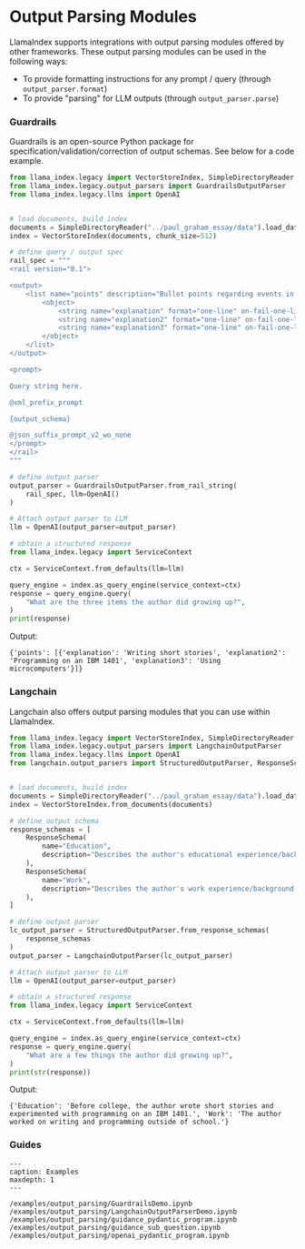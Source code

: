 # Output Parsing Modules

LlamaIndex supports integrations with output parsing modules offered
by other frameworks. These output parsing modules can be used in the following ways:

- To provide formatting instructions for any prompt / query (through `output_parser.format`)
- To provide "parsing" for LLM outputs (through `output_parser.parse`)

### Guardrails

Guardrails is an open-source Python package for specification/validation/correction of output schemas. See below for a code example.

```python
from llama_index.legacy import VectorStoreIndex, SimpleDirectoryReader
from llama_index.legacy.output_parsers import GuardrailsOutputParser
from llama_index.legacy.llms import OpenAI


# load documents, build index
documents = SimpleDirectoryReader("../paul_graham_essay/data").load_data()
index = VectorStoreIndex(documents, chunk_size=512)

# define query / output spec
rail_spec = """
<rail version="0.1">

<output>
    <list name="points" description="Bullet points regarding events in the author's life.">
        <object>
            <string name="explanation" format="one-line" on-fail-one-line="noop" />
            <string name="explanation2" format="one-line" on-fail-one-line="noop" />
            <string name="explanation3" format="one-line" on-fail-one-line="noop" />
        </object>
    </list>
</output>

<prompt>

Query string here.

@xml_prefix_prompt

{output_schema}

@json_suffix_prompt_v2_wo_none
</prompt>
</rail>
"""

# define output parser
output_parser = GuardrailsOutputParser.from_rail_string(
    rail_spec, llm=OpenAI()
)

# Attach output parser to LLM
llm = OpenAI(output_parser=output_parser)

# obtain a structured response
from llama_index.legacy import ServiceContext

ctx = ServiceContext.from_defaults(llm=llm)

query_engine = index.as_query_engine(service_context=ctx)
response = query_engine.query(
    "What are the three items the author did growing up?",
)
print(response)
```

Output:

```
{'points': [{'explanation': 'Writing short stories', 'explanation2': 'Programming on an IBM 1401', 'explanation3': 'Using microcomputers'}]}
```

### Langchain

Langchain also offers output parsing modules that you can use within LlamaIndex.

```python
from llama_index.legacy import VectorStoreIndex, SimpleDirectoryReader
from llama_index.legacy.output_parsers import LangchainOutputParser
from llama_index.legacy.llms import OpenAI
from langchain.output_parsers import StructuredOutputParser, ResponseSchema


# load documents, build index
documents = SimpleDirectoryReader("../paul_graham_essay/data").load_data()
index = VectorStoreIndex.from_documents(documents)

# define output schema
response_schemas = [
    ResponseSchema(
        name="Education",
        description="Describes the author's educational experience/background.",
    ),
    ResponseSchema(
        name="Work",
        description="Describes the author's work experience/background.",
    ),
]

# define output parser
lc_output_parser = StructuredOutputParser.from_response_schemas(
    response_schemas
)
output_parser = LangchainOutputParser(lc_output_parser)

# Attach output parser to LLM
llm = OpenAI(output_parser=output_parser)

# obtain a structured response
from llama_index.legacy import ServiceContext

ctx = ServiceContext.from_defaults(llm=llm)

query_engine = index.as_query_engine(service_context=ctx)
response = query_engine.query(
    "What are a few things the author did growing up?",
)
print(str(response))
```

Output:

```
{'Education': 'Before college, the author wrote short stories and experimented with programming on an IBM 1401.', 'Work': 'The author worked on writing and programming outside of school.'}
```

### Guides

```{toctree}
---
caption: Examples
maxdepth: 1
---

/examples/output_parsing/GuardrailsDemo.ipynb
/examples/output_parsing/LangchainOutputParserDemo.ipynb
/examples/output_parsing/guidance_pydantic_program.ipynb
/examples/output_parsing/guidance_sub_question.ipynb
/examples/output_parsing/openai_pydantic_program.ipynb
```
